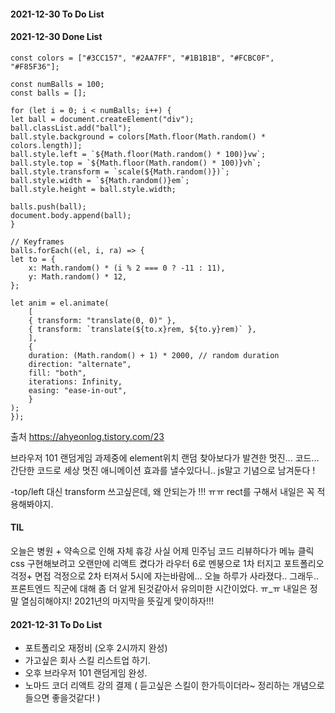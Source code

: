 #### 2021-12-30 To Do List

#### 2021-12-30 Done List

    const colors = ["#3CC157", "#2AA7FF", "#1B1B1B", "#FCBC0F", "#F85F36"];

    const numBalls = 100;
    const balls = [];

    for (let i = 0; i < numBalls; i++) {
    let ball = document.createElement("div");
    ball.classList.add("ball");
    ball.style.background = colors[Math.floor(Math.random() * colors.length)];
    ball.style.left = `${Math.floor(Math.random() * 100)}vw`;
    ball.style.top = `${Math.floor(Math.random() * 100)}vh`;
    ball.style.transform = `scale(${Math.random()})`;
    ball.style.width = `${Math.random()}em`;
    ball.style.height = ball.style.width;

    balls.push(ball);
    document.body.append(ball);
    }

    // Keyframes
    balls.forEach((el, i, ra) => {
    let to = {
        x: Math.random() * (i % 2 === 0 ? -11 : 11),
        y: Math.random() * 12,
    };

    let anim = el.animate(
        [
        { transform: "translate(0, 0)" },
        { transform: `translate(${to.x}rem, ${to.y}rem)` },
        ],
        {
        duration: (Math.random() + 1) * 2000, // random duration
        direction: "alternate",
        fill: "both",
        iterations: Infinity,
        easing: "ease-in-out",
        }
    );
    });

출처 https://ahyeonlog.tistory.com/23

브라우저 101 랜덤게임 과제중에 element위치 랜덤 찾아보다가 발견한 멋진... 코드...
간단한 코드로 세상 멋진 애니메이션 효과를 낼수있다니.. js말고
기념으로 남겨둔다 !

-top/left 대신 transform 쓰고싶은데, 왜 안되는가 !!! ㅠㅠ rect를 구해서 내일은 꼭 적용해봐야지.

#### TIL

오늘은 병원 + 약속으로 인해 자체 휴강
사실 어제 민주님 코드 리뷰하다가 메뉴 클릭 css 구현해보려고 오랜만에 리액트 켰다가 라우터 6로 멘붕으로 1차 터지고
포트폴리오 걱정+ 면접 걱정으로 2차 터져서 5시에 자는바람에... 오늘 하루가 사라졌다.. 그래두..프론트엔드 직군에 대해 좀 더 알게 된것같아서 유의미한 시간이었다.
ㅠ\_ㅠ 내일은 정말 열심히해야지!
2021년의 마지막을 뜻깊게 맞이하자!!!

#### 2021-12-31 To Do List

- 포트폴리오 재정비 (오후 2시까지 완성)
- 가고싶은 회사 스킬 리스트업 하기.
- 오후 브라우저 101 랜덤게임 완성.
- 노마드 코더 리액트 강의 결제 ( 듣고싶은 스킬이 한가득이더라~ 정리하는 개념으로 들으면 좋을것같다! )
